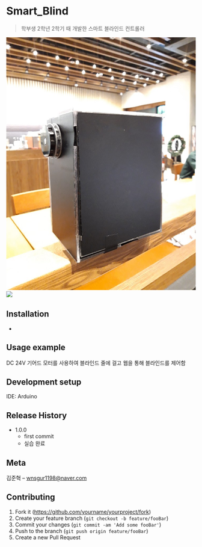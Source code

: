 # Smart_Blind
> 학부생 2학년 2학기 때 개발한 스마트 블라인드 컨트롤러

![](readme-img/header.jpg)
![](readme-img/circuit.jpg)

## Installation

-

## Usage example

DC 24V 기어드 모터를 사용하여 블라인드 줄에 걸고 웹을 통해 블라인드를 제어함

## Development setup

IDE: Arduino

## Release History

* 1.0.0
    * first commit
    * 실습 완료

## Meta

김준혁 – wnsgur1198@naver.com

## Contributing

1. Fork it (<https://github.com/yourname/yourproject/fork>)
2. Create your feature branch (`git checkout -b feature/fooBar`)
3. Commit your changes (`git commit -am 'Add some fooBar'`)
4. Push to the branch (`git push origin feature/fooBar`)
5. Create a new Pull Request

<!-- Markdown link & img dfn's -->
